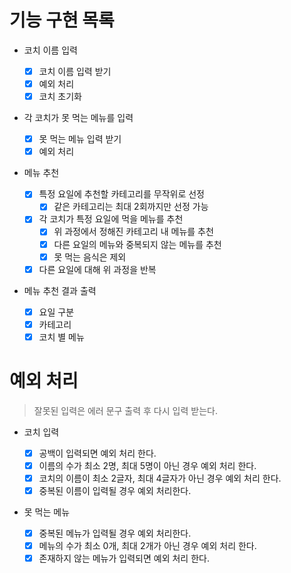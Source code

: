 # 기능 구현 목록

- 코치 이름 입력

  - [x] 코치 이름 입력 받기
  - [x] 예외 처리
  - [x] 코치 초기화

- 각 코치가 못 먹는 메뉴를 입력

  - [x] 못 먹는 메뉴 입력 받기
  - [x] 예외 처리

- 메뉴 추천

  - [x] 특정 요일에 추천할 카테고리를 무작위로 선정
    - [x] 같은 카테고리는 최대 2회까지만 선정 가능
  - [x] 각 코치가 특정 요일에 먹을 메뉴를 추천
    - [x] 위 과정에서 정해진 카테고리 내 메뉴를 추천
    - [x] 다른 요일의 메뉴와 중복되지 않는 메뉴를 추천
    - [x] 못 먹는 음식은 제외
  - [x] 다른 요일에 대해 위 과정을 반복

- 메뉴 추천 결과 출력
  - [x] 요일 구분
  - [x] 카테고리
  - [x] 코치 별 메뉴

# 예외 처리

> 잘못된 입력은 에러 문구 출력 후 다시 입력 받는다.

- 코치 입력

  - [x] 공백이 입력되면 예외 처리 한다.
  - [x] 이름의 수가 최소 2명, 최대 5명이 아닌 경우 예외 처리 한다.
  - [x] 코치의 이름이 최소 2글자, 최대 4글자가 아닌 경우 예외 처리 한다.
  - [x] 중복된 이름이 입력될 경우 예외 처리한다.

- 못 먹는 메뉴
  - [x] 중복된 메뉴가 입력될 경우 예외 처리한다.
  - [x] 메뉴의 수가 최소 0개, 최대 2개가 아닌 경우 예외 처리 한다.
  - [x] 존재하지 않는 메뉴가 입력되면 예외 처리 한다.
